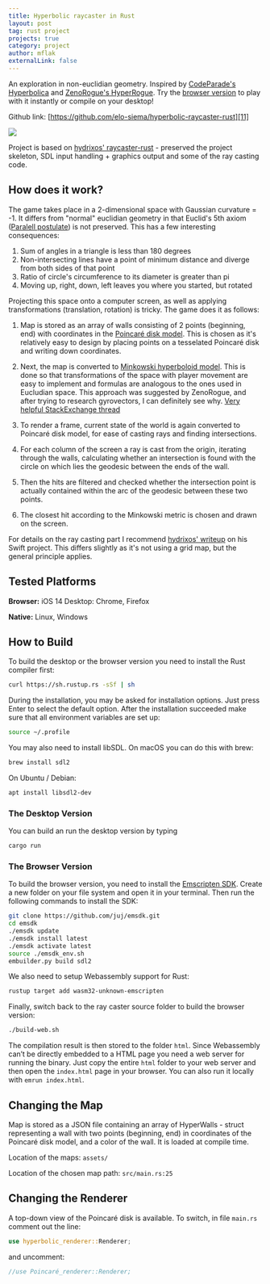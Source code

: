 ```yaml
---
title: Hyperbolic raycaster in Rust
layout: post
tag: rust project
projects: true
category: project
author: mflak
externalLink: false
---
```


An exploration in non-euclidian geometry. Inspired by [CodeParade's Hyperbolica][1] and [ZenoRogue's HyperRogue][2].
Try the [browser version][4] to play with it instantly or compile on your desktop! 

Github link: [https://github.com/elo-siema/hyperbolic-raycaster-rust][11]

![][image-1]

Project is based on [hydrixos' raycaster-rust][3] - preserved the project skeleton, SDL input handling + graphics output and some of the ray casting code.

## How does it work?
The game takes place in a 2-dimensional space with Gaussian curvature = -1. It differs from "normal" euclidian geometry in that 
Euclid's 5th axiom ([Paralell postulate][6]) is not preserved. This has a few interesting consequences:

1. Sum of angles in a triangle is less than 180 degrees
2. Non-intersecting lines have a point of minimum distance and diverge from both sides of that point
3. Ratio of circle's circumference to its diameter is greater than pi
4. Moving up, right, down, left leaves you where you started, but rotated

Projecting this space onto a computer screen, as well as applying transformations (translation, rotation) is tricky. The game does it as follows:

1. Map is stored as an array of walls consisting of 2 points (beginning, end) with coordinates in the [Poincaré disk model][7]. This is chosen as it's relatively easy to design by placing points on a tesselated Poincaré disk and writing down coordinates.

2. Next, the map is converted to [Minkowski hyperboloid model][8]. This is done so that transformations of the space with player movement are easy to implement and formulas are analogous to the ones used in Eucludian space. This approach was suggested by ZenoRogue, and after trying to research gyrovectors, I can definitely see why. [Very helpful StackExchange thread][9]

3. To render a frame, current state of the world is again converted to Poincaré disk model, for ease of casting rays and finding intersections. 

4. For each column of the screen a ray is cast from the origin, iterating through the walls, calculating whether an intersection is found with the circle on which lies the geodesic between the ends of the wall. 

5. Then the hits are filtered and checked whether the intersection point is actually contained within the arc of the geodesic between these two points. 

6. The closest hit according to the Minkowski metric is chosen and drawn on the screen.

For details on the ray casting part I recommend [hydrixos' writeup][10] on his Swift project. This differs slightly as it's not using a grid map, but the general principle applies.

## Tested Platforms
**Browser:**
iOS 14
Desktop: Chrome, Firefox

**Native:**
Linux, Windows

## How to Build
To build the desktop or the browser version you need to install the Rust  compiler first:

```bash
curl https://sh.rustup.rs -sSf | sh
```

During the installation, you may be asked for installation options. Just press Enter to select the default option. After the installation succeeded make sure that all environment variables are set up:

```bash
source ~/.profile
```

You may also need to install libSDL. On macOS you can do this with brew:

```bash
brew install sdl2
```

On Ubuntu / Debian:

```bash
apt install libsdl2-dev
```

### The Desktop Version
You can build an run the desktop version by typing 

```bash
cargo run
```

### The Browser Version
To build the browser version, you need to install the [Emscripten SDK][5]. Create a new folder on your file system and open it in your terminal. Then run the following commands to install the SDK:

```bash
git clone https://github.com/juj/emsdk.git
cd emsdk
./emsdk update
./emsdk install latest
./emsdk activate latest
source ./emsdk_env.sh
embuilder.py build sdl2
```

We also need to setup Webassembly support for Rust:

```bash
rustup target add wasm32-unknown-emscripten
```

Finally, switch back to the ray caster source folder to build the browser version:

```bash
./build-web.sh
```

The compilation result is then stored to the  folder `html`. Since Webassembly can’t be directly embedded to a HTML page you need a web server for running the binary. Just copy the entire `html` folder to your web server and then open the `index.html` page in your browser. You can also run it locally with `emrun index.html`.

## Changing the Map
Map is stored as a JSON file containing an array of HyperWalls - struct representing a wall with two points (beginning, end) in coordinates of the 
Poincaré disk model, and a color of the wall. It is loaded at compile time.

Location of the maps: `assets/`

Location of the chosen map path: `src/main.rs:25` 

## Changing the Renderer
A top-down view of the Poincaré disk is available. To switch, in file `main.rs` comment out the line:

```rust
use hyperbolic_renderer::Renderer;
```

and uncomment:

```rust
//use Poincaré_renderer::Renderer;
```


[1]:	https://www.youtube.com/watch?v=EMKLeS-Uq_8
[2]:	https://roguetemple.com/z/hyper/
[3]:	https://github.com/hydrixos/raycaster-rust
[4]:	https://elo-siema.github.io/hyperbolic-raycaster-rust/
[5]:	https://emscripten.org
[6]:	https://emscripten.org
[7]:	https://en.wikipedia.org/wiki/Poincar%C3%A9_disk_model
[8]:	https://en.wikipedia.org/wiki/Hyperboloid_model
[9]:    https://math.stackexchange.com/questions/1862340/what-are-the-hyperbolic-rotation-matrices-in-3-and-4-dimensions?newreg=0a895728ef9c48ad814e2f06eafb3862
[10]:	https://github.com/hydrixos/raycaster-swift
[11]: https://github.com/elo-siema/hyperbolic-raycaster-rust

[image-1]:	/assets/images/demo.gif
